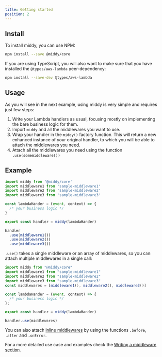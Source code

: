 ```yaml
---
title: Getting started
position: 2
---
```


## Install

To install middy, you can use NPM:

```bash npm2yarn
npm install --save @middy/core
```

If you are using TypeScript, you will also want to make sure that you have installed the `@types/aws-lambda` peer-dependency:

```bash npm2yarn
npm install --save-dev @types/aws-lambda
```

## Usage

As you will see in the next example, using middy is very
simple and requires just few steps:

1.  Write your Lambda handlers as usual, focusing mostly on implementing the bare
    business logic for them.
2.  Import `middy` and all the middlewares you want to use.
3.  Wrap your handler in the `middy()` factory function. This will return a new
    enhanced instance of your original handler, to which you will be able to attach
    the middlewares you need.
4.  Attach all the middlewares you need using the function `.use(somemiddleware())`


## Example

```javascript
import middy from '@middy/core'
import middleware1 from 'sample-middleware1'
import middleware2 from 'sample-middleware2'
import middleware3 from 'sample-middleware3'

const lambdaHander = (event, context) => {
  /* your business logic */
}

export const handler = middy(lambdaHander)

handler
  .use(middleware1())
  .use(middleware2())
  .use(middleware3())

```

`.use()` takes a single middleware or an array of middlewares, so you can attach multiple middlewares in a single call:

```javascript
import middy from "@middy/core"
import middleware1 from "sample-middleware1"
import middleware2 from "sample-middleware2"
import middleware3 from "sample-middleware3"
const middlewares = [middleware1(), middleware2(), middleware3()]

const lambdaHander = (event, context) => {
  /* your business logic */
};

export const handler = middy(lambdaHander)

handler.use(middlewares)

```

You can also attach [inline middlewares](#inline-middlewares) by using the functions `.before`, `.after` and `.onError`.

For a more detailed use case and examples check the [Writing a middleware section](#writing-a-middleware).
